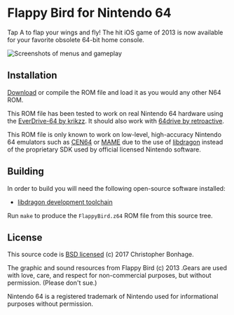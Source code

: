 # Flappy Bird for Nintendo 64

Tap A to flap your wings and fly! The hit iOS game of 2013 is now available for
your favorite obsolete 64-bit home console.

![Screenshots of menus and gameplay](./Screenshots.png?raw=true)

## Installation

[Download](./FlappyBird-v1.3.z64?raw=true) or compile the ROM file and load it as
you would any other N64 ROM.

This ROM file has been tested to work on real Nintendo 64 hardware using the
[EverDrive-64 by krikzz](http://krikzz.com/). It should also work with
[64drive by retroactive](http://64drive.retroactive.be/).

This ROM file is only known to work on low-level, high-accuracy Nintendo 64
emulators such as [CEN64](https://cen64.com/) or [MAME](http://mamedev.org/)
due to the use of [libdragon](https://dragonminded.com/n64dev/libdragon/)
instead of the proprietary SDK used by official licensed Nintendo software.

## Building

In order to build you will need the following open-source software installed:

* [libdragon development toolchain](https://github.com/DragonMinded/libdragon)

Run `make` to produce the `FlappyBird.z64` ROM file from this source tree.

## License

This source code is [BSD licensed](./LICENSE) (c) 2017 Christopher Bonhage.

The graphic and sound resources from Flappy Bird (c) 2013 .Gears are used with
love, care, and respect for non-commercial purposes, but without permission.
(Please don't sue.)

Nintendo 64 is a registered trademark of Nintendo used for informational
purposes without permission.
